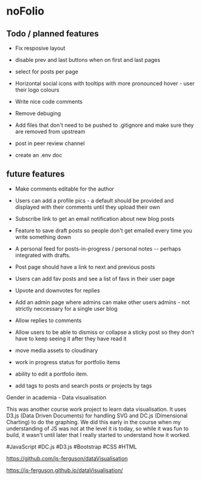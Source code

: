 # noFolio

## Todo / planned features

* Fix resposive layout 

* disable prev and last buttons when on first and last pages

* select for posts per page

* Horizontal social icons with tooltips with more pronounced hover - user their logo colours

* Write nice code comments

* Remove debuging 

* Add files that don't need to be pushed to .gitignore and make sure they are removed from upstream

* post in peer review channel

* create an .env doc

## future features

* Make comments editable for the author

* Users can add a profile pics - a default should be provided and displayed with their comments until they upload their own

* Subscribe link to get an email notification about new blog posts

* Feature to save draft posts so people don't get emailed every time you write something down

* A personal feed for posts-in-progress / personal notes -- perhaps integrated with drafts. 

* Post page should have a link to next and previous posts

* Users can add fav posts and see a list of favs in their user page

* Upvote and downvotes for replies

* Add an admin page where admins can make other users admins - not strictly neccessary for a single user blog

* Allow replies to comments

* Allow users to be able to dismiss or collapse a sticky post so they don't have to keep seeing it after they have read it

* move media assets to cloudinary

* work in progress status for portfolio items

* ability to edit a portfolio item.

* add tags to posts and search posts or projects by tags

Gender in academia - Data visualisation


This was another course work project to learn data visualisation. It uses D3.js (Data Driven Documents) for handling SVG and DC.js (Dimensional Charting) to do the graphing. We did this early in the course when my understanding of JS was not at the level it is today, so while it was fun to build, it wasn't until later that I really started to understand how it worked.  

#JavaScript #DC.js #D3.js #Bootstrap #CSS #HTML

https://github.com/js-ferguson/dataVisualisation

https://js-ferguson.github.io/dataVisualisation/